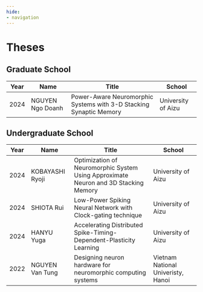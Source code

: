 ```yaml
---
hide:
- navigation
---
```


# Theses

## Graduate School

| Year | Name | Title | School |
|-----|---|------|--------|
| 2024 | NGUYEN Ngo Doanh |  Power-Aware Neuromorphic Systems with 3-D Stacking Synaptic Memory | University of Aizu |

## Undergraduate School


| Year | Name | Title | School |
|-----|---|------|--------|
| 2024 | KOBAYASHI Ryoji |  Optimization of Neuromorphic System Using Approximate Neuron and 3D Stacking Memory | University of Aizu |
| 2024 | SHIOTA Rui | Low-Power Spiking Neural Network with Clock-gating technique | University of Aizu |
| 2024 | HANYU Yuga |  Accelerating Distributed Spike-Timing-Dependent-Plasticity Learning | University of Aizu |
| 2022 | NGUYEN Van Tung |  Designing neuron hardware for neuromorphic computing systems |Vietnam National Univeristy, Hanoi |
